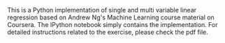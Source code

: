 This is a Python implementation of single and multi variable linear regression based on Andrew Ng's Machine Learning course material on Coursera. The IPython notebook simply contains the implementation. For detailed instructions related to the exercise, please check the pdf file.
